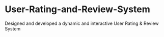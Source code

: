# User-Rating-and-Review-System
Designed and developed a dynamic and interactive User Rating &amp; Review System
